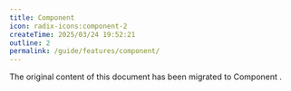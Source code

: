 ```yaml
---
title: Component
icon: radix-icons:component-2
createTime: 2025/03/24 19:52:21
outline: 2
permalink: /guide/features/component/
---
```


The original content of this document has been migrated to Component .
